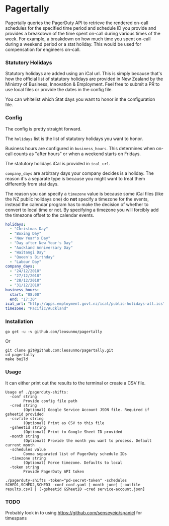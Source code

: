 # Pagertally
Pagertally queries the PagerDuty API to retrieve the rendered on-call schedules for the specified time period and schedule ID you provide and provides a breakdown of the time spent on-call during various times of the week. For example, a breakdown on how much time you spent on-call during a weekend period or a stat holiday. This would be used for compensation for engineers on-call.

### Statutory Holidays
Statutory holidays are added using an iCal url. This is simply because that's how the official list of statutory holidays are provided in New Zealand by the Ministry of Business, Innovation & Employment. Feel free to submit a PR to use local files or provide the dates in the config file.

You can whitelist which Stat days you want to honor in the configuration file.

### Config
The config is pretty straight forward.

 The `holidays` list is the list of statutory holidays you want to honor.

Business hours are configured in `business_hours`. This determines when on-call counts as "after hours" or when a weekend starts on Fridays.

The statutory holidays iCal is provided in `ical_url`.

`company_days` are arbitrary days your company decides is a holiday. The reason it's a separate type is because you might want to treat them differently from stat days.

The reason you can specify a `timezone` value is because some iCal files (like the NZ public holidays one) do **not** specify a timezone for the events, instead the calendar program has to make the decision of whether to convert to local time or not. By specifying a timezone you will forcibly add the timezone offset to the calendar events. 


```yaml
holidays:
  - "Christmas Day"
  - "Boxing Day"
  - "New Year's Day"
  - "Day after New Year's Day"
  - "Auckland Anniversary Day"
  - "Waitangi Day"
  - "Queen's Birthday"
  - "Labour Day"
company_days:
  - "24/12/2018"
  - "27/12/2018"
  - "28/12/2018"
  - "31/12/2018"
business_hours:
  start: "08:00"
  end: "17:30"
ical_url: "http://apps.employment.govt.nz/ical/public-holidays-all.ics"
timezone: "Pacific/Auckland"
```

### Installation
```
go get -u -v github.com/leosunmo/pagertally
```
Or
```
git clone git@github.com:leosunmo/pagertally.git
cd pagertally
make build
```


### Usage
It can either print out the results to the terminal or create a CSV file.
```
Usage of ./pagerduty-shifts:
  -conf string
    	Provide config file path
  -cred string
    	(Optional) Google Service Account JSON file. Required if gsheetid provided
  -csvfile string
    	(Optional) Print as CSV to this file
  -gsheetid string
    	(Optional) Print to Google Sheet ID provided
  -month string
    	(Optional) Provide the month you want to process. Default current month
  -schedules value
    	Comma separated list of PagerDuty schedule IDs
  -timezone string
    	(Optional) Force timezone. Defaults to local
  -token string
    	Provide PagerDuty API token

./pagerduty-shifts -token="pd-secret-token" -schedules SCHED1,SCHED2,SCHED3 -conf conf.yaml [-month june] [-outfile results.csv] | [-gsheetid GSheetID -cred service-account.json]
```

### TODO
Probably look in to using https://github.com/senseyeio/spaniel for timespans